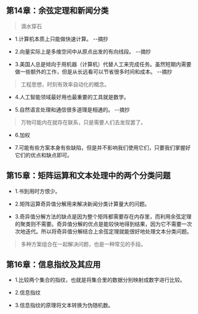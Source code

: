 ## 第14章：余弦定理和新闻分类

>滴水穿石

- 1.计算机本质上只能做快速计算。 --摘抄

- 2.向量实际上是多维空间中从原点出发的有向线段。 --摘抄

- 3.美国人总是倾向于用机器（计算机）代替人工来完成任务。虽然短期内需要做一些额外的工作，但是从长远看可以节省很多时间和成本。 --摘抄

>工程思想，时刻有效率自动化的概念。

- 4.人工智能领域最好用也最重要的工具就是数学。

- 5.自然语言处理和通信很多道理是相通的。 --摘抄

>万物可能内在就存在联系，只是需要人们去发现罢了。

- 6.加权

- 7.可能有些方案本身有些缺陷，但是并不影响我们使用它们，只要我们掌握好它们的优点和缺点即可。

## 第15章：矩阵运算和文本处理中的两个分类问题

- 1.书到用时方恨少。

- 2.矩阵运算奇异值分解用来解决新闻分类计算量大的问题。

- 3.奇异值分解方法的缺点是因为整个矩阵都需要存在内存里，而利用余弦定理的聚类则不需要。奇异值分解的优点是能较快地得到结果，因为它不需要一次次地迭代。所以将奇异值分解结合上余弦定理就能很好地处理文本分类问题。

>多种方案组合在一起解决问题，也是一种常见的手段。

## 第16章：信息指纹及其应用

- 1.比较两个集合的指纹，也就是将集合里的数据分别映射成数字进行比较。

- 2.信息指纹

- 3.信息指纹的原理将文本转换为伪随机数。






















